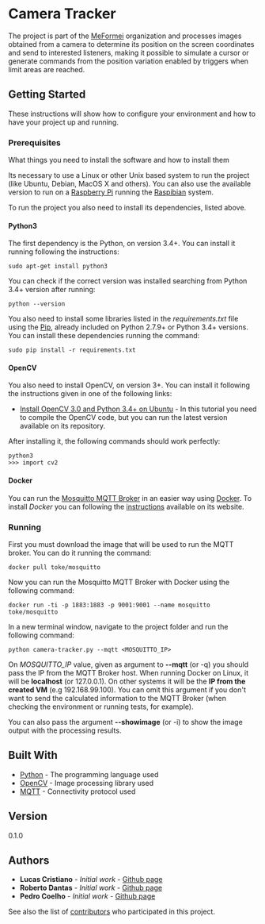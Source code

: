 # Camera Tracker

The project is part of the [MeFormei](https://www.github.com/MeFormei/) organization and processes images obtained from a camera to determine its position on the screen coordinates and send to interested listeners, making it possible to simulate a cursor or generate commands from the position variation enabled by triggers when limit areas are reached.

## Getting Started

These instructions will show how to configure your environment and how to have your project up and running.

### Prerequisites

What things you need to install the software and how to install them

Its necessary to use a Linux or other Unix based system to run the project (like Ubuntu, Debian, MacOS X and others). You can also use the available version to run on a [Raspberry Pi](https://www.raspberrypi.org/) running the [Raspibian](https://www.raspberrypi.org/downloads/raspbian/) system.

To run the project you also need to install its dependencies, listed above.

#### Python3

The first dependency is the Python, on version 3.4+. You can install it running following the instructions:

```
sudo apt-get install python3
```

You can check if the correct version was installed searching from Python 3.4+ version after running:

```
python --version
```

You also need to install some libraries listed in the *requirements.txt* file using the [Pip](https://pypi.python.org/pypi/pip), already included on Python 2.7.9+ or Python 3.4+ versions. You can install these dependencies running the command:

```
sudo pip install -r requirements.txt 
```

#### OpenCV

You also need to install OpenCV, on version 3+. You can install it following the instructions given in one of the following links:

* [Install OpenCV 3.0 and Python 3.4+ on Ubuntu](http://www.pyimagesearch.com/2015/07/20/install-opencv-3-0-and-python-3-4-on-ubuntu/) - In this tutorial you need to compile the OpenCV code, but you can run the latest version available on its repository. 

After installing it, the following commands should work perfectly:
 
 ```
 python3
 >>> import cv2
 ```

#### Docker

You can run the [Mosquitto MQTT Broker](https://mosquitto.org/) in an easier way using [Docker](https://www.docker.com/). To install *Docker* you can following the [instructions](https://docs.docker.com/engine/installation/linux/ubuntu/) available on its website.


### Running

First you must download the image that will be used to run the MQTT broker. You can do it running the command:

```
docker pull toke/mosquitto
```

Now you can run the Mosquitto MQTT Broker with Docker using the following command:

```
docker run -ti -p 1883:1883 -p 9001:9001 --name mosquitto toke/mosquitto
```

In a new terminal window, navigate to the project folder and run the following command: 

```
python camera-tracker.py --mqtt <MOSQUITTO_IP>
```

On *MOSQUITTO_IP* value, given as argument to **--mqtt** (or -q) you should pass the IP from the MQTT Broker host. When running Docker on Linux, it will be **localhost** (or 127.0.0.1). On other systems it will be the **IP from the created VM** (e.g 192.168.99.100). You can omit this argument if you don't want to send the calculated information to the MQTT Broker (when checking the environment or running tests, for example).   

You can also pass the argument **--showimage** (or -i) to show the image output with the processing results.

## Built With

* [Python](https://www.python.org/) - The programming language used
* [OpenCV](http://opencv.org/) - Image processing library used
* [MQTT](http://mqtt.org/) - Connectivity protocol used

## Version

0.1.0

## Authors

* **Lucas Cristiano** - *Initial work* - [Github page](https://github.com/lucascriistiano)
* **Roberto Dantas** - *Initial work* - [Github page](https://github.com/7robertodantas)
* **Pedro Coelho** - *Initial work* - [Github page](https://github.com/PCoelho07)

See also the list of [contributors](https://github.com/MeFormei/camera/contributors) who participated in this project.
